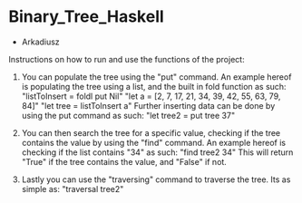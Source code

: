 # Binary_Tree_Haskell
- Arkadiusz

Instructions on how to run and use the functions of the project: 

1. You can populate the tree using the "put" command. An example hereof is populating the tree using a list, and the built in fold function as such: "listToInsert = foldl put Nil" "let a = [2, 7, 17, 21, 34, 39, 42, 55, 63, 79, 84]" "let tree = listToInsert a" Further inserting data can be done by using the put command as such: "let tree2 = put tree 37"

2. You can then search the tree for a specific value, checking if the tree contains the value by using the "find" command. An example hereof is checking if the list contains "34" as such: "find tree2 34" This will return "True" if the tree contains the value, and "False" if not.

3. Lastly you can use the "traversing" command to traverse the tree. Its as simple as: "traversal tree2"
